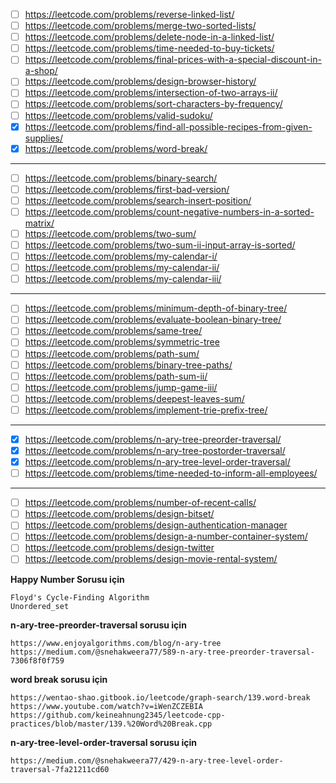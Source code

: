 - [ ] https://leetcode.com/problems/reverse-linked-list/
- [ ] https://leetcode.com/problems/merge-two-sorted-lists/
- [ ] https://leetcode.com/problems/delete-node-in-a-linked-list/
- [ ] https://leetcode.com/problems/time-needed-to-buy-tickets/
- [ ] https://leetcode.com/problems/final-prices-with-a-special-discount-in-a-shop/
- [ ] https://leetcode.com/problems/design-browser-history/ 
- [ ] https://leetcode.com/problems/intersection-of-two-arrays-ii/
- [ ] https://leetcode.com/problems/sort-characters-by-frequency/
- [ ] https://leetcode.com/problems/valid-sudoku/
- [x] https://leetcode.com/problems/find-all-possible-recipes-from-given-supplies/
- [x] https://leetcode.com/problems/word-break/ 
---
- [ ] https://leetcode.com/problems/binary-search/
- [ ] https://leetcode.com/problems/first-bad-version/
- [ ] https://leetcode.com/problems/search-insert-position/
- [ ] https://leetcode.com/problems/count-negative-numbers-in-a-sorted-matrix/
- [ ] https://leetcode.com/problems/two-sum/
- [ ] https://leetcode.com/problems/two-sum-ii-input-array-is-sorted/
- [ ] https://leetcode.com/problems/my-calendar-i/
- [ ] https://leetcode.com/problems/my-calendar-ii/
- [ ] https://leetcode.com/problems/my-calendar-iii/
---
- [ ] https://leetcode.com/problems/minimum-depth-of-binary-tree/
- [ ] https://leetcode.com/problems/evaluate-boolean-binary-tree/
- [ ] https://leetcode.com/problems/same-tree/
- [ ] https://leetcode.com/problems/symmetric-tree
- [ ] https://leetcode.com/problems/path-sum/
- [ ] https://leetcode.com/problems/binary-tree-paths/
- [ ] https://leetcode.com/problems/path-sum-ii/
- [ ] https://leetcode.com/problems/jump-game-iii/
- [ ] https://leetcode.com/problems/deepest-leaves-sum/
- [ ] https://leetcode.com/problems/implement-trie-prefix-tree/
---
- [x] https://leetcode.com/problems/n-ary-tree-preorder-traversal/
- [x] https://leetcode.com/problems/n-ary-tree-postorder-traversal/
- [x] https://leetcode.com/problems/n-ary-tree-level-order-traversal/
- [ ] https://leetcode.com/problems/time-needed-to-inform-all-employees/
--- 
- [ ] https://leetcode.com/problems/number-of-recent-calls/
- [ ] https://leetcode.com/problems/design-bitset/
- [ ] https://leetcode.com/problems/design-authentication-manager
- [ ] https://leetcode.com/problems/design-a-number-container-system/
- [ ] https://leetcode.com/problems/design-twitter
- [ ] https://leetcode.com/problems/design-movie-rental-system/ 

**Happy Number Sorusu için**
```
Floyd's Cycle-Finding Algorithm
Unordered_set
```

**n-ary-tree-preorder-traversal sorusu için**
```
https://www.enjoyalgorithms.com/blog/n-ary-tree
https://medium.com/@snehakweera77/589-n-ary-tree-preorder-traversal-7306f8f0f759
```

**word break sorusu için**
```
https://wentao-shao.gitbook.io/leetcode/graph-search/139.word-break
https://www.youtube.com/watch?v=iWenZCZEBIA
https://github.com/keineahnung2345/leetcode-cpp-practices/blob/master/139.%20Word%20Break.cpp
```

**n-ary-tree-level-order-traversal sorusu için**
```
https://medium.com/@snehakweera77/429-n-ary-tree-level-order-traversal-7fa21211cd60
```